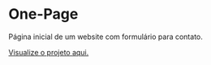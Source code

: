 # One-Page
Página inicial de um website com formulário para contato.

[Visualize o projeto aqui.](https://kadukitesesi.github.io/One-Page/)
